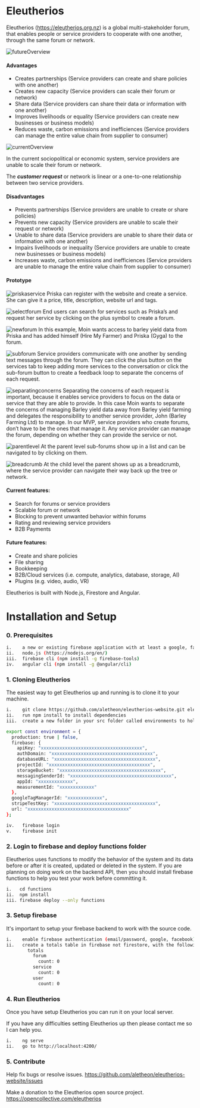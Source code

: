 # Eleutherios

Eleutherios (https://eleutherios.org.nz) is a global multi-stakeholder forum, that enables people or service providers to cooperate with one another, through the same forum or network.

![futureOverview](./src/assets/futureOverview2.png)

#### Advantages

- Creates partnerships (Service providers can create and share policies with one another)
- Creates new capacity (Service providers can scale their forum or network)
- Share data (Service providers can share their data or information with one another)
- Improves livelihoods or equality (Service providers can create new businesses or business models)
- Reduces waste, carbon emissions and inefficiences (Service providers can manage the entire value chain from supplier to consumer)

![currentOverview](./src/assets/currentOverview3.png)

In the current sociopolitical or economic system, service providers are unable to scale their forum or network.

The <i><b>customer request</b></i> or network is linear or a one-to-one relationship between two service providers.

#### Disadvantages

- Prevents partnerships (Service providers are unable to create or share policies)
- Prevents new capacity (Service providers are unable to scale their request or network)
- Unable to share data (Service providers are unable to share their data or information with one another)
- Impairs livelihoods or inequality (Service providers are unable to create new businesses or business models)
- Increases waste, carbon emissions and inefficiences (Service providers are unable to manage the entire value chain from supplier to consumer)

#### Prototype

![priskaservice](./src/assets/priskaService.jpg)
Priska can register with the website and create a service. She can give it a price, title, description, website url and tags.

![selectforum](./src/assets/selectForum.jpg)
End users can search for services such as Priska’s and request her service by clicking on the plus symbol to create a forum.

![newforum](./src/assets/newForum.jpg)
In this example, Moin wants access to barley yield data from Priska and has added himself (Hire My Farmer) and Priska (Gyga) to the forum.

![subforum](./src/assets/subforum.jpg)
Service providers communicate with one another by sending text messages through the forum. They can click the plus button on the services tab to keep adding more services to the conversation or click the sub-forum button to create a feedback loop to separate the concerns of each request.

![separatingconcerns](./src/assets/separatingConcerns.jpg)
Separating the concerns of each request is important, because it enables service providers to focus on the data or service that they are able to provide. In this case Moin wants to separate the concerns of managing Barley yield data away from Barley yield farming and delegates the responsibility to another service provider, John (Barley Farming Ltd) to manage. In our MVP, service providers who create forums, don’t have to be the ones that manage it. Any service provider can manage the forum, depending on whether they can provide the service or not.

![parentlevel](./src/assets/parentLevel.jpg)
At the parent level sub-forums show up in a list and can be navigated to by clicking on them.

![breadcrumb](./src/assets/breadcrumb.jpg)
At the child level the parent shows up as a breadcrumb, where the service provider can navigate their way back up the tree or network.

#### Current features:

- Search for forums or service providers
- Scalable forum or network
- Blocking to prevent unwanted behavior within forums
- Rating and reviewing service providers
- B2B Payments

#### Future features:

- Create and share policies
- File sharing
- Bookkeeping
- B2B/Cloud services (i.e. compute, analytics, database, storage, AI)
- Plugins (e.g. video, audio, VR)

Eleutherios is built with Node.js, Firestore and Angular.

# Installation and Setup

### 0. Prerequisites

```bash
i.    a new or existing firebase application with at least a google, facebook or email passwordless provider
ii.   node.js (https://nodejs.org/en/)
iii.  firebase cli (npm install -g firebase-tools)
iv.   angular cli (npm install -g @angular/cli)
```

### 1. Cloning Eleutherios

The easiest way to get Eleutherios up and running is to clone it to your machine.

```bash
i.    git clone https://github.com/aletheon/eleutherios-website.git eleutherios-website
ii.   run npm install to install dependencies
iii.  create a new folder in your src folder called environments to hold your environment (environment.prod.ts and environment.ts) variables:
```

```bash
export const environment = {
  production: true | false,
  firebase: {
    apiKey: "xxxxxxxxxxxxxxxxxxxxxxxxxxxxxxxxxxxxxx",
    authDomain: "xxxxxxxxxxxxxxxxxxxxxxxxxxxxxxxxxxxxxx",
    databaseURL: "xxxxxxxxxxxxxxxxxxxxxxxxxxxxxxxxxxxxxx",
    projectId: "xxxxxxxxxxxxxxxxxxxxxxxxxxxxxxxxxxxxxx",
    storageBucket: "xxxxxxxxxxxxxxxxxxxxxxxxxxxxxxxxxxxxxx",
    messagingSenderId: "xxxxxxxxxxxxxxxxxxxxxxxxxxxxxxxxxxxxxx",
    appId: "xxxxxxxxxxxxx",
    measurementId: "xxxxxxxxxxxxx"
  },
  googleTagManagerId: "xxxxxxxxxxxxx",
  stripeTestKey: "xxxxxxxxxxxxxxxxxxxxxxxxxxxxxxxxxxxxxx",
  url: "xxxxxxxxxxxxxxxxxxxxxxxxxxxxxxxxxxxxxx"
};
```

```bash
iv.   firebase login
v.    firebase init
```

### 2. Login to firebase and deploy functions folder

Eleutherios uses functions to modify the behavior of the system and its data before or after it is created, updated or deleted in the system. If you are planning on doing work on the backend API, then you should install firebase functions to help you test your work before committing it.

```bash
i.   cd functions
ii.  npm install
iii. firebase deploy --only functions
```

### 3. Setup firebase

It's important to setup your firebase backend to work with the source code.

```bash
i.    enable firebase authentication (email/password, google, facebook)
ii.   create a totals table in firebase not firestore, with the following default structure:
        totals
          forum
            count: 0
          service
            count: 0
          user
            count: 0
```

### 4. Run Eleutherios

Once you have setup Eleutherios you can run it on your local server.

If you have any difficulties setting Eleutherios up then please contact me so I can help you.

```bash
i.    ng serve
ii.   go to http://localhost:4200/
```

### 5. Contribute

Help fix bugs or resolve issues.
https://github.com/aletheon/eleutherios-website/issues

Make a donation to the Eleutherios open source project. https://opencollective.com/eleutherios
